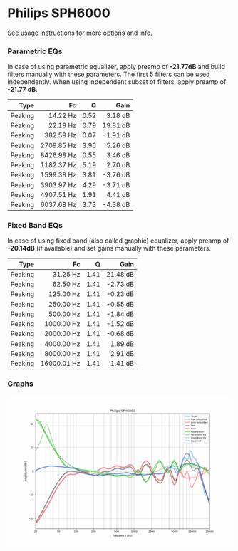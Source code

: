 # Philips SPH6000
See [usage instructions](https://github.com/jaakkopasanen/AutoEq#usage) for more options and info.

### Parametric EQs
In case of using parametric equalizer, apply preamp of **-21.77dB** and build filters manually
with these parameters. The first 5 filters can be used independently.
When using independent subset of filters, apply preamp of **-21.77 dB**.

| Type    | Fc         |    Q | Gain     |
|--------:|-----------:|-----:|---------:|
| Peaking | 14.22 Hz   | 0.52 | 3.18 dB  |
| Peaking | 22.19 Hz   | 0.79 | 19.81 dB |
| Peaking | 382.59 Hz  | 0.07 | -1.91 dB |
| Peaking | 2709.85 Hz | 3.96 | 5.26 dB  |
| Peaking | 8426.98 Hz | 0.55 | 3.46 dB  |
| Peaking | 1182.37 Hz | 5.19 | 2.70 dB  |
| Peaking | 1599.38 Hz | 3.81 | -3.76 dB |
| Peaking | 3903.97 Hz | 4.29 | -3.71 dB |
| Peaking | 4907.51 Hz | 1.91 | 4.41 dB  |
| Peaking | 6037.68 Hz | 3.73 | -4.38 dB |

### Fixed Band EQs
In case of using fixed band (also called graphic) equalizer, apply preamp of **-20.14dB**
(if available) and set gains manually with these parameters.

| Type    | Fc          |    Q | Gain     |
|--------:|------------:|-----:|---------:|
| Peaking | 31.25 Hz    | 1.41 | 21.48 dB |
| Peaking | 62.50 Hz    | 1.41 | -2.73 dB |
| Peaking | 125.00 Hz   | 1.41 | -0.23 dB |
| Peaking | 250.00 Hz   | 1.41 | -0.55 dB |
| Peaking | 500.00 Hz   | 1.41 | -1.84 dB |
| Peaking | 1000.00 Hz  | 1.41 | -1.52 dB |
| Peaking | 2000.00 Hz  | 1.41 | -0.68 dB |
| Peaking | 4000.00 Hz  | 1.41 | 1.89 dB  |
| Peaking | 8000.00 Hz  | 1.41 | 2.91 dB  |
| Peaking | 16000.01 Hz | 1.41 | 1.41 dB  |

### Graphs
![](./Philips%20SPH6000.png)